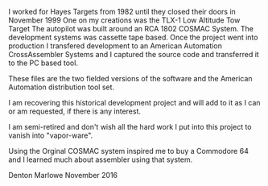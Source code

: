 I worked for Hayes Targets from 1982 until they closed their doors
in November 1999
One on my creations was the TLX-1 Low Altitude Tow Target
The autopilot was built around an RCA 1802 COSMAC System. The
development systems was cassette tape based.
Once the project went into production I transfered development
to an American Automation CrossAssembler Systems and I captured the
source code and transferred it to the PC based tool.

These files are the two fielded versions of the software and the American
Automation distribution tool set. 

I am recovering this historical development project and will add to it as I
can or am requested, if there is any interest.

I am semi-retired and don't wish all the hard work I put into this project to
vanish into "vapor-ware".

Using the Orginal COSMAC system inspired me to buy a Commodore 64 and I learned
much about assembler using that system.

Denton Marlowe
November 2016